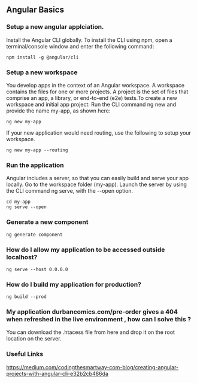 

## Angular Basics

### Setup a new angular applciation.
Install the Angular CLI globally.
To install the CLI using npm, open a terminal/console window and enter the following command:

```console
npm install -g @angular/cli
```

### Setup a new workspace
You develop apps in the context of an Angular workspace. A workspace contains the files for one or more projects. A project is the set of files that comprise an app, a library, or end-to-end (e2e) tests.To create a new workspace and initial app project:
Run the CLI command ng new and provide the name my-app, as shown here:

```console
ng new my-app
```

If your new application would need routing, use the following to setup your workspace.

```console
ng new my-app --routing
```

### Run the application
Angular includes a server, so that you can easily build and serve your app locally.
Go to the workspace folder (my-app).
Launch the server by using the CLI command ng serve, with the --open option.

```console
cd my-app
ng serve --open
```

### Generate a new component

```console
ng generate component
```

### How do I allow my application to be accessed outside localhost?

```console
ng serve --host 0.0.0.0
```

### How do I build my application for production?
```console
ng build --prod
```

### My application durbancomics.com/pre-order gives a 404 when refreshed in the live environment , how can I solve this ?
You can download the .htacess file from here and drop it on the root location on the server.



### Useful Links
https://medium.com/codingthesmartway-com-blog/creating-angular-projects-with-angular-cli-e32b2cb486da
